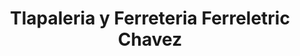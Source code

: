 ---
title: "Tlapaleria y Ferreteria Ferreletric Chavez"
url: /temascalcingo/tlapaleria-y-ferreteria-ferreletric-chavez/
shop: hardware
---